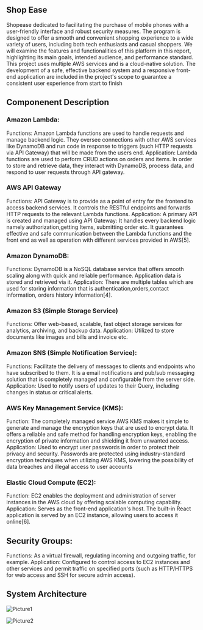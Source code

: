 ## Shop Ease

Shopease dedicated to facilitating the purchase of mobile phones with a user-friendly interface and robust security measures. The program is designed to offer a smooth and convenient shopping experience to a wide variety of users, including both tech enthusiasts and casual shoppers. We will examine the features and functionalities of this platform in this report, highlighting its main goals, intended audience, and performance standard.
This project uses multiple AWS services and is a cloud-native solution. The development of a safe, effective backend system and a responsive front-end application are included in the project's scope to guarantee a consistent user experience from start to finish

## Componenent Description


### Amazon Lambda: 
Functions: Amazon Lambda functions are used to handle requests and manage backend logic. They oversee connections with other AWS services like DynamoDB and run code in response to triggers (such HTTP requests via API Gateway) that will be made from the users end.
Application: Lambda functions are used to perform CRUD actions on orders and items. In order to store and retrieve data, they interact with DynamoDB, process data, and respond to user requests through API gateway.

### AWS API Gateway 
Functions: API Gateway is to provide as a point of entry for the frontend to access backend services. It controls the RESTful endpoints and forwards HTTP requests to the relevant Lambda functions. 
Application: A primary API is created and managed using API Gateway: It handles every backend logic namely authorization,getting Items, submitting order etc. It guarantees effective and safe communication between the Lambda functions and the front end as well as operation with different services provided in AWS[5].

### Amazon DynamoDB: 
Functions: DynamoDB is a NoSQL database service that offers smooth scaling along with quick and reliable performance. Application data is stored and retrieved via it. 
Application: There are multiple tables which are used for storing information that is authentication,orders,contact information, orders history information[4].

### Amazon S3 (Simple Storage Service) 
Functions: Offer web-based, scalable, fast object storage services for analytics, archiving, and backup data. 
Application: Utilized to store documents like images and bills and invoice etc.

### Amazon SNS (Simple Notification Service):
Functions: Facilitate the delivery of messages to clients and endpoints who have subscribed to them. It is a email notifications and pub/sub messaging solution that is completely managed and configurable from the server side.
Application: Used to notify users of updates to their Query, including changes in status or critical alerts.

### AWS Key Management Service (KMS):
Function: The completely managed service AWS KMS makes it simple to generate and manage the encryption keys that are used to encrypt data. It offers a reliable and safe method for handling encryption keys, enabling the encryption of private information and shielding it from unwanted access.
Application: Used to encrypt user passwords in order to protect their privacy and security. Passwords are protected using industry-standard encryption techniques when utilizing AWS KMS, lowering the possibility of data breaches and illegal access to user accounts

### Elastic Cloud Compute (EC2): 
Function: EC2 enables the deployment and administration of server instances in the AWS cloud by offering scalable computing capability. 
Application: Serves as the front-end application's host. The built-in React application is served by an EC2 instance, allowing users to access it online[6].

## Security Groups:
Functions: As a virtual firewall, regulating incoming and outgoing traffic, for example. 
Application: Configured to control access to EC2 instances and other services and permit traffic on specified ports (such as HTTP/HTTPS for web access and SSH for secure admin access).


## System Architecture
![Picture1](https://github.com/Kapadiatathya/TermAssignment/assets/72372720/ab2bfa8a-63a0-488f-b3a5-b59fb8eaa48a)



![Picture2](https://github.com/Kapadiatathya/TermAssignment/assets/72372720/9a82982e-4947-4617-93d1-fa83f5f56ad9)

